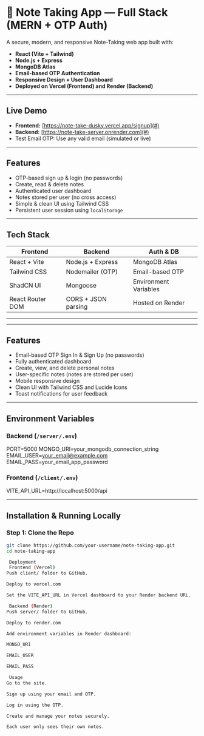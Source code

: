 # 📒 Note Taking App — Full Stack (MERN + OTP Auth)

A secure, modern, and responsive Note-Taking web app built with:

-  **React (Vite + Tailwind)**
-  **Node.js + Express**
-  **MongoDB Atlas**
-  **Email-based OTP Authentication**
-  **Responsive Design + User Dashboard**
-  **Deployed on Vercel (Frontend) and Render (Backend)**

---

##  Live Demo

-  **Frontend:** [https://note-take-dusky.vercel.app/signup](#)
-  **Backend:** [https://note-take-server.onrender.com](#)
- Test Email OTP: Use any valid email (simulated or live)

---

##  Features

-  OTP-based sign up & login (no passwords)
-  Create, read & delete notes
-  Authenticated user dashboard
-  Notes stored per user (no cross access)
-  Simple & clean UI using Tailwind CSS
-  Persistent user session using `localStorage`

---

##  Tech Stack

| Frontend            | Backend             | Auth & DB           |
|---------------------|---------------------|---------------------|
| React + Vite        | Node.js + Express   | MongoDB Atlas       |
| Tailwind CSS        | Nodemailer (OTP)    | Email-based OTP     |
| ShadCN UI           | Mongoose            | Environment Variables |
| React Router DOM    | CORS + JSON parsing | Hosted on Render    |

---


---

##  Features

- Email-based OTP Sign In & Sign Up (no passwords)
- Fully authenticated dashboard
- Create, view, and delete personal notes
- User-specific notes (notes are stored per user)
- Mobile responsive design
- Clean UI with Tailwind CSS and Lucide Icons
- Toast notifications for user feedback

---

##  Environment Variables

###  Backend (`/server/.env`)

PORT=5000
MONGO_URI=your_mongodb_connection_string
EMAIL_USER=your_email@example.com
EMAIL_PASS=your_email_app_password


###  Frontend (`/client/.env`)

VITE_API_URL=http://localhost:5000/api


---

##  Installation & Running Locally

### Step 1: Clone the Repo

```bash
git clone https://github.com/your-username/note-taking-app.git
cd note-taking-app

 Deployment
 Frontend (Vercel)
Push client/ folder to GitHub.

Deploy to vercel.com

Set the VITE_API_URL in Vercel dashboard to your Render backend URL.

 Backend (Render)
Push server/ folder to GitHub.

Deploy to render.com

Add environment variables in Render dashboard:

MONGO_URI

EMAIL_USER

EMAIL_PASS

 Usage
Go to the site.

Sign up using your email and OTP.

Log in using the OTP.

Create and manage your notes securely.

Each user only sees their own notes.



